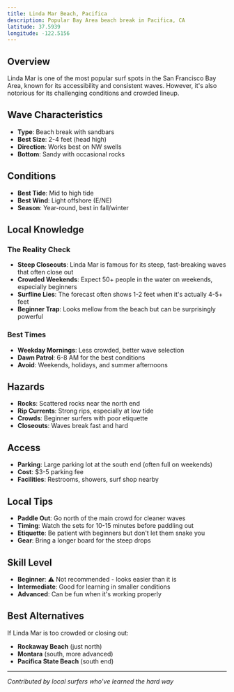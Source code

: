 ```yaml
---
title: Linda Mar Beach, Pacifica
description: Popular Bay Area beach break in Pacifica, CA
latitude: 37.5939
longitude: -122.5156
---
```


## Overview
Linda Mar is one of the most popular surf spots in the San Francisco Bay Area, known for its accessibility and consistent waves. However, it's also notorious for its challenging conditions and crowded lineup.

## Wave Characteristics
- **Type**: Beach break with sandbars
- **Best Size**: 2-4 feet (head high)
- **Direction**: Works best on NW swells
- **Bottom**: Sandy with occasional rocks

## Conditions
- **Best Tide**: Mid to high tide
- **Best Wind**: Light offshore (E/NE)
- **Season**: Year-round, best in fall/winter

## Local Knowledge
### The Reality Check
- **Steep Closeouts**: Linda Mar is famous for its steep, fast-breaking waves that often close out
- **Crowded Weekends**: Expect 50+ people in the water on weekends, especially beginners
- **Surfline Lies**: The forecast often shows 1-2 feet when it's actually 4-5+ feet
- **Beginner Trap**: Looks mellow from the beach but can be surprisingly powerful

### Best Times
- **Weekday Mornings**: Less crowded, better wave selection
- **Dawn Patrol**: 6-8 AM for the best conditions
- **Avoid**: Weekends, holidays, and summer afternoons

## Hazards
- **Rocks**: Scattered rocks near the north end
- **Rip Currents**: Strong rips, especially at low tide
- **Crowds**: Beginner surfers with poor etiquette
- **Closeouts**: Waves break fast and hard

## Access
- **Parking**: Large parking lot at the south end (often full on weekends)
- **Cost**: $3-5 parking fee
- **Facilities**: Restrooms, showers, surf shop nearby

## Local Tips
- **Paddle Out**: Go north of the main crowd for cleaner waves
- **Timing**: Watch the sets for 10-15 minutes before paddling out
- **Etiquette**: Be patient with beginners but don't let them snake you
- **Gear**: Bring a longer board for the steep drops

## Skill Level
- **Beginner**: ⚠️ Not recommended - looks easier than it is
- **Intermediate**: Good for learning in smaller conditions
- **Advanced**: Can be fun when it's working properly

## Best Alternatives
If Linda Mar is too crowded or closing out:
- **Rockaway Beach** (just north)
- **Montara** (south, more advanced)
- **Pacifica State Beach** (south end)

---
*Contributed by local surfers who've learned the hard way*

 